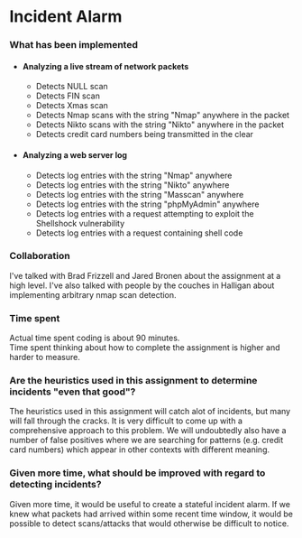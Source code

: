 <h1>Incident Alarm</h1>

<h3>What has been implemented</h3>
<ul>
<li>
<h4>Analyzing a live stream of network packets</h4>
<ul>
<li>Detects NULL scan</li>
<li>Detects FIN scan</li>
<li>Detects Xmas scan</li>
<li>Detects Nmap scans with the string "Nmap" anywhere in the packet</li>
<li>Detects Nikto scans with the string "Nikto" anywhere in the packet</li>
<li>Detects credit card numbers being transmitted in the clear</li>
</ul>
</li>
<li>
<h4>Analyzing a web server log</h4>
<ul>
<li>Detects log entries with the string "Nmap" anywhere</li>
<li>Detects log entries with the string "Nikto" anywhere</li>
<li>Detects log entries with the string "Masscan" anywhere</li>
<li>Detects log entries with the string "phpMyAdmin" anywhere</li>
<li>Detects log entries with a request attempting to exploit the Shellshock vulnerability</li>
<li>Detects log entries with a request containing shell code</li>
</ul>
</li>
</ul>

<h3>Collaboration</h3>
I've talked with Brad Frizzell and Jared Bronen about the assignment at a high level. I've also talked with people by the couches in Halligan about implementing arbitrary nmap scan detection. 

<h3>Time spent</h3>
Actual time spent coding is about 90 minutes.<br>
Time spent thinking about how to complete the assignment is higher and harder to measure.<br>

<h3>Are the heuristics used in this assignment to determine incidents "even that good"?</h3>
The heuristics used in this assignment will catch alot of incidents, but many will fall through the cracks. It is very difficult to come up with a comprehensive approach to this problem. We will undoubtedly also have a number of false positives where we are searching for patterns (e.g. credit card numbers) which appear in other contexts with different meaning.

<h3>Given more time, what should be improved with regard to detecting incidents?</h3>
Given more time, it would be useful to create a stateful incident alarm. If we knew what packets had arrived within some recent time window, it would be possible to detect scans/attacks that would otherwise be difficult to notice.
